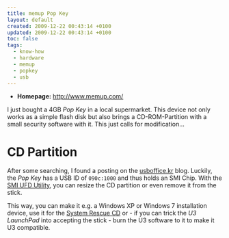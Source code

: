 ```yaml
---
title: memup Pop Key
layout: default
created: 2009-12-22 00:43:14 +0100
updated: 2009-12-22 00:43:14 +0100
toc: false
tags:
  - know-how
  - hardware
  - memup
  - popkey
  - usb
---
```

  * **Homepage:** <http://www.memup.com/>

I just bought a 4GB *Pop Key* in a local supermarket. This device not only works as a simple flash disk but also brings a CD-ROM-Partition with a small security software with it. This just calls for modification...


CD Partition
============

After some searching, I found a posting on the [usboffice.kr](http://blog.usboffice.kr/?p=146) blog. Luckily, the *Pop Key* has a USB ID of `090c:1000` and thus holds an SMI Chip.
With the [SMI UFD Utility](http://ftp.usboffice.kr/files/SMI_UFD_Utility.zip), you can resize the CD partition or even remove it from the stick.

This way, you can make it e.g. a Windows XP or Windows 7 installation device, use it for the [System Rescue CD](http://www.sysresccd.org/Main_Page) or - if you can trick the *U3 LaunchPad* into
accepting the stick - burn the U3 software to it to make it U3 compatible.
